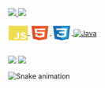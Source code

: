  <div>
   <a href="https://github.com/NataliaAraujo2">
   <img height="180em" src="https://github-readme-stats.vercel.app/api?username=NataliaAraujo2&show_icons=true&theme=tokyonight&include_all_commits=true&count_private=true"/>
   <img height="180em" src="https://github-readme-stats.vercel.app/api/top-langs/?username=NataliaAraujo2&layout=compact&langs_count=6&theme=tokyonight"/>

</div>
<div style="display: inline_block"><br>
  <img align="center" alt="Js" height="30" width="40" src="https://raw.githubusercontent.com/devicons/devicon/master/icons/javascript/javascript-plain.svg">
  <img align="center" alt="HTML" height="30" width="40" src="https://raw.githubusercontent.com/devicons/devicon/master/icons/html5/html5-original.svg">
  <img align="center" alt="CSS" height="30" width="40" src="https://raw.githubusercontent.com/devicons/devicon/master/icons/css3/css3-original.svg">
  <img align="center" alt="Java" height="50" width="40"src="https://cdn.jsdelivr.net/gh/devicons/devicon/icons/java/java-original-wordmark.svg">
</div>
 
 <br>
 
 
<div> 

  <a href = "mailto:nataliaanog@gmail.com"><img src="https://img.shields.io/badge/-Gmail-%23333?style=for-the-badge&logo=gmail&logoColor=white" target="_blank"></a>
  <a href="https://www.linkedin.com/in/natalia-nogueira-63569670" target="_blank"><img src="https://img.shields.io/badge/-LinkedIn-%230077B5?style=for-the-badge&logo=linkedin&logoColor=white" target="_blank"></a> 
 
  ![Snake animation](https://github.com/NataliaAraujo2/NataliaAraujo2/blob/output/github-contribution-grid-snake.svg)

</div>
